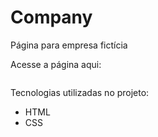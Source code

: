 # Company
Página para empresa fictícia

Acesse a página aqui:

<img src="">

Tecnologias utilizadas no projeto:
<ul>
  <li>HTML</li>
  <li>CSS</li>
</ul>
